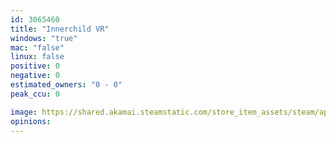```yaml
---
id: 3065460
title: "Innerchild VR"
windows: "true"
mac: "false"
linux: false
positive: 0
negative: 0
estimated_owners: "0 - 0"
peak_ccu: 0

image: https://shared.akamai.steamstatic.com/store_item_assets/steam/apps/3065460/header.jpg?t=1720515318
opinions:
---
```

